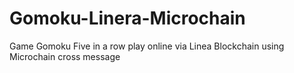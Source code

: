 # Gomoku-Linera-Microchain
Game Gomoku Five in a row play online via Linea Blockchain using Microchain cross message
